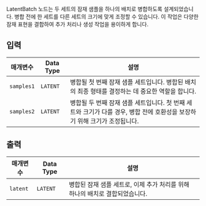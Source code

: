 
LatentBatch 노드는 두 세트의 잠재 샘플을 하나의 배치로 병합하도록 설계되었습니다. 병합 전에 한 세트를 다른 세트의 크기에 맞게 조정할 수 있습니다. 이 작업은 다양한 잠재 표현을 결합하여 추가 처리나 생성 작업을 용이하게 합니다.

## 입력

| 매개변수    | Data Type | 설명 |
|--------------|-------------|-------------|
| `samples1`   | `LATENT`    | 병합될 첫 번째 잠재 샘플 세트입니다. 병합된 배치의 최종 형태를 결정하는 데 중요한 역할을 합니다. |
| `samples2`   | `LATENT`    | 병합될 두 번째 잠재 샘플 세트입니다. 첫 번째 세트와 크기가 다를 경우, 병합 전에 호환성을 보장하기 위해 크기가 조정됩니다. |

## 출력

| 매개변수 | Data Type | 설명 |
|-----------|-------------|-------------|
| `latent`  | `LATENT`    | 병합된 잠재 샘플 세트로, 이제 추가 처리를 위해 하나의 배치로 결합되었습니다. |
